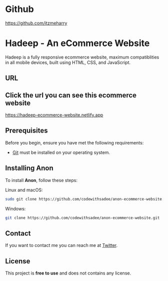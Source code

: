 # Github
https://github.com/itzmeharry

# Hadeep - An eCommerce Website

Hadeep is a fully responsive ecommerce website, maximum compatiblities in all mobile devices, built using HTML, CSS, and JavaScript.

## URL
## Click the url you can see this ecommerce website

https://hadeep-ecommerce-website.netlify.app

## Prerequisites

Before you begin, ensure you have met the following requirements:

* [Git](https://git-scm.com/downloads "Download Git") must be installed on your operating system.

## Installing Anon

To install **Anon**, follow these steps:

Linux and macOS:

```bash
sudo git clone https://github.com/codewithsadee/anon-ecommerce-website.git
```

Windows:

```bash
git clone https://github.com/codewithsadee/anon-ecommerce-website.git
```

## Contact

If you want to contact me you can reach me at [Twitter](https://www.twitter.com/codewithsadee).

## License

This project is **free to use** and does not contains any license.

